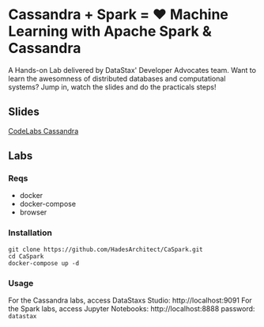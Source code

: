 # Cassandra + Spark = ❤️ Machine Learning with Apache Spark & Cassandra

A Hands-on Lab delivered by DataStax' Developer Advocates team. Want to learn the awesomness of distributed databases and computational systems? Jump in, watch the slides and do the practicals steps!

## Slides

[CodeLabs Cassandra](./CodeLabs_Cassandra.pdf)

## Labs

### Reqs

- docker
- docker-compose
- browser

### Installation

```
git clone https://github.com/HadesArchitect/CaSpark.git
cd CaSpark
docker-compose up -d
```

### Usage

For the Cassandra labs, access DataStaxs Studio: http://localhost:9091
For the Spark labs, access Jupyter Notebooks:   http://localhost:8888 password: `datastax`
